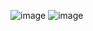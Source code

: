 ![image](https://github.com/user-attachments/assets/f37781f2-0dd0-4742-a661-c8fd4c64c839)
![image](https://github.com/user-attachments/assets/67e4936d-4f93-4831-8485-e46fbd022504)

